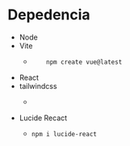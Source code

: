 

# Depedencia

* Node
* Vite
  * ``` bash
        npm create vue@latest 
    ```
* React
* tailwindcss
  * ```bash
      
    ```
* Lucide Recact
  * ```bash
    npm i lucide-react
    ```
  